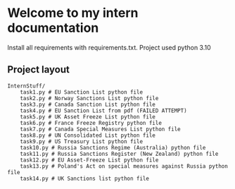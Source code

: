 # Welcome to my intern documentation

Install all requirements with requirements.txt. Project used python 3.10

## Project layout
    InternStuff/
        task1.py # EU Sanction List python file
        task2.py # Norway Sanctions List python file
        task3.py # Canada Sanction List python file
        task4.py # EU Sanction List from pdf (FAILED ATTEMPT)
        task5.py # UK Asset Freeze List python file
        task6.py # France Freeze Registry python file
        task7.py # Canada Special Measures List python file
        task8.py # UN Consolidated List python file
        task9.py # US Treasury List python file
        task10.py # Russia Sanctions Regime (Australia) python file
        task11.py # Russia Sanctions Register (New Zealand) python file
        task12.py # EU Asset-Freeze List python file
        task13.py # Poland's Act on special measures against Russia python file
        task14.py # UK Sanctions list python file
